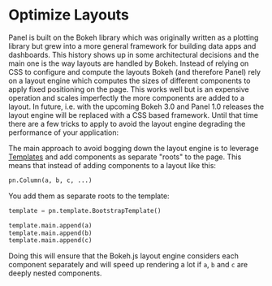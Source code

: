 # Optimize Layouts

Panel is built on the Bokeh library which was originally written as a plotting library but grew into a more general framework for building data apps and dashboards. This history shows up in some architectural decisions and the main one is the way layouts are handled by Bokeh. Instead of relying on CSS to configure and compute the layouts Bokeh (and therefore Panel) rely on a layout engine which computes the sizes of different components to apply fixed positioning on the page. This works well but is an expensive operation and scales imperfectly the more components are added to a layout. In future, i.e. with the upcoming Bokeh 3.0 and Panel 1.0 releases the layout engine will be replaced with a CSS based framework. Until that time there are a few tricks to apply to avoid the layout engine degrading the performance of your application:

The main approach to avoid bogging down the layout engine is to leverage [Templates](./Templates.ipynb) and add components as separate "roots" to the page. This means that instead of adding components to a layout like this:

```python
pn.Column(a, b, c, ...)
```

You add them as separate roots to the template:

```python
template = pn.template.BootstrapTemplate()

template.main.append(a)
template.main.append(b)
template.main.append(c)
```

Doing this will ensure that the Bokeh.js layout engine considers each component separately and will speed up rendering a lot if `a`, `b` and `c` are deeply nested components.
